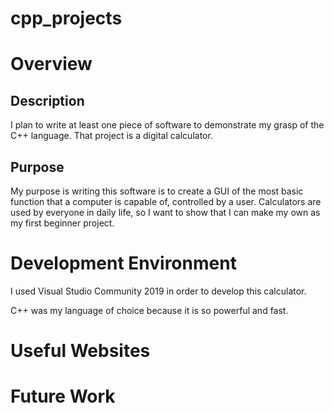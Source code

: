 # cpp_projects

# Overview

## Description

<!-- {Important! Do not say in this section that this is college assignment. Talk about what you are trying to accomplish as a software engineer to further your learning.} -->

I plan to write at least one piece of software to demonstrate my grasp of the C++ language. That project is a digital calculator.

## Purpose

<!-- {Describe your purpose for writing this software.} -->

My purpose is writing this software is to create a GUI of the most basic function that a computer is capable of, controlled by a user. Calculators are used by everyone in daily life, so I want to show that I can make my own as my first beginner project.

<!-- {Provide a link to your YouTube demonstration. It should be a 4-5 minute demo of the software running and a walkthrough of the code. Focus should be on sharing what you learned about the language syntax.} -->

<!-- [Software Demo Video](http://youtube.link.goes.here) -->

# Development Environment

<!-- {Describe the tools that you used to develop the software} -->

I used Visual Studio Community 2019 in order to develop this calculator.

<!-- {Describe the programming language that you used and any libraries.} -->

C++ was my language of choice because it is so powerful and fast. 

# Useful Websites

<!-- {Make a list of websites that you found helpful in this project} -->

<!-- - [Web Site Name](http://url.link.goes.here) -->
<!-- - [Web Site Name](http://url.link.goes.here) -->

# Future Work

<!-- {Make a list of things that you need to fix, improve, and add in the future.} -->

<!-- - Item 1 -->
<!-- - Item 2 -->
<!-- - Item 3 -->
